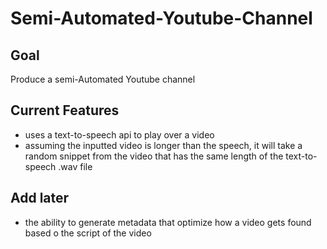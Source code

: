 # Semi-Automated-Youtube-Channel

## Goal

Produce a semi-Automated Youtube channel

## Current Features

- uses a text-to-speech api to play over a video
- assuming the inputted video is longer than the speech, it will take a random snippet from the video that has the same length of the text-to-speech .wav file

## Add later

- the ability to generate metadata that optimize how a video gets found based o the script of the video
